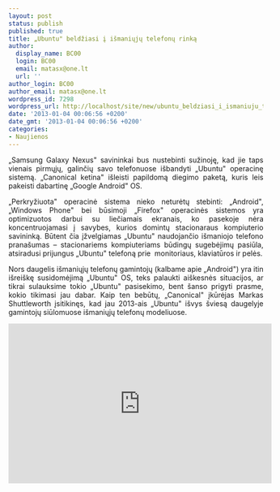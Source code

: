 ```yaml
---
layout: post
status: publish
published: true
title: „Ubuntu" beldžiasi į išmaniųjų telefonų rinką
author:
  display_name: BC00
  login: BC00
  email: matasx@one.lt
  url: ''
author_login: BC00
author_email: matasx@one.lt
wordpress_id: 7298
wordpress_url: http://localhost/site/new/ubuntu_beldziasi_i_ismaniuju_telefonu_rinka/
date: '2013-01-04 00:06:56 +0200'
date_gmt: '2013-01-04 00:06:56 +0200'
categories:
- Naujienos
---
```

<p style="text-align: justify;">
	&bdquo;Samsung Galaxy Nexus&quot; savininkai bus nustebinti sužinoję, kad jie taps vienais pirmųjų, galinčių savo telefonuose i&scaron;bandyti &bdquo;Ubuntu&quot; operacinę sistemą. &bdquo;Canonical ketina&quot; i&scaron;leisti papildomą diegimo paketą, kuris leis pakeisti dabartinę &bdquo;Google Android&quot; OS.</p>
<p style="text-align: justify;">
	&bdquo;Perkryžiuota&quot; operacinė sistema nieko neturėtų stebinti: &bdquo;Android&quot;, &bdquo;Windows Phone&quot; bei būsimoji &bdquo;Firefox&quot; operacinės sistemos yra optimizuotos darbui su liečiamais ekranais, ko pasekoje nėra koncentruojamasi į savybes, kurios domintų stacionaraus kompiuterio savininką. Būtent čia įžvelgiamas &bdquo;Ubuntu&quot; naudojančio i&scaron;maniojo telefono prana&scaron;umas &ndash; stacionariems kompiuteriams būdingų sugebėjimų pasiūla, atsiradusi prijungus &bdquo;Ubuntu&quot; telefoną prie&nbsp; monitoriaus, klaviatūros ir pelės.</p>
<p style="text-align: justify;">
	Nors daugelis i&scaron;maniųjų telefonų gamintojų (kalbame apie &bdquo;Android&quot;) yra itin i&scaron;rei&scaron;kę susidomėjimą &bdquo;Ubuntu&quot; OS, teks palaukti ai&scaron;kesnės situacijos, ar tikrai sulauksime tokio &bdquo;Ubuntu&quot; pasisekimo, bent &scaron;anso prigyti prasme, kokio tikimasi jau dabar. Kaip ten bebūtų, &bdquo;Canonical&quot; įkūrėjas Markas Shuttleworth įsitikinęs, kad jau 2013-ais &bdquo;Ubuntu&quot; i&scaron;vys &scaron;viesą daugelyje gamintojų siūlomuose i&scaron;maniųjų telefonų modeliuose.</p>
<p style="text-align: justify;">
	<iframe allowfullscreen="" frameborder="0" height="315" src="http://www.youtube.com/embed/cpWHJDLsqTU" width="520"></iframe></p>
